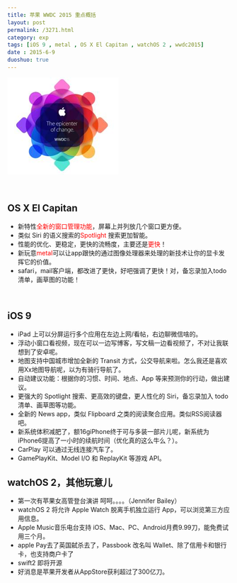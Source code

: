 ```yaml
---
title: 苹果 WWDC 2015 重点概括
layout: post
permalink: /3271.html
category: exp
tags: [iOS 9 , metal , OS X El Capitan , watchOS 2 , wwdc2015]
date : 2015-6-9
duoshuo: true
---
```

[<img class=" size-full wp-image-3272 aligncenter" src="/wp-content/uploads/2015/06/u9052296404151828158fm21gp0.jpg" alt="u=905229640,4151828158&fm=21&gp=0" width="251" height="220" />][1]

&nbsp;

## OS X El Capitan

  * 新特性<span style="color: #ff0000;">全新的窗口管理功能</span>，屏幕上并列放几个窗口更方便。
  * 类似 Siri 的语义搜索的<span style="color: #ff0000;">Spotlight</span> 搜索更加智能。
  * 性能的优化、更稳定，更快的流畅度，主要还是<span style="color: #ff0000;">更快</span>！
  * 新玩意<span style="color: #ff0000;">metal</span>可以让app跟快的通过图像处理器来处理的新技术让你的显卡发挥它的价值。
  * safari，mail客户端，都改进了更快，好吧强调了更快！对，备忘录加入todo清单，画草图的功能！

&nbsp;

## iOS 9

  * iPad 上可以分屏运行多个应用在左边上网/看帖，右边聊微信啥的。
  * 浮动小窗口看视频，现在可以一边写博客，写文稿一边看视频了，不对让我联想到了安卓呢。
  * 地图支持中国城市增加全新的 Transit 方式，公交导航来啦。怎么我还是喜欢用Xx地图导航呢，以为有骑行导航了。
  * 自动建议功能：根据你的习惯、时间、地点、App 等来预测你的行动，做出建议。
  * 更强大的 Spotlight 搜索、更高效的键盘，更人性化的 Siri，备忘录加入 todo 清单、画草图等功能。
  * 全新的 News app，类似 Flipboard 之类的阅读聚合应用。类似RSS阅读器吧。
  * 新系统体积减肥了，额16giPhone终于可与多装一部片儿呢，新系统为iPhone6提高了一小时的续航时间（优化真的这么牛么？）。
  * CarPlay 可以通过无线连接汽车了。
  * GamePlayKit、Model I/O 和 ReplayKit 等游戏 API。

## watchOS 2，其他玩意儿

  * 第一次有苹果女高管登台演讲 呵呵。。。。（Jennifer Bailey）
  * watchOS 2 将允许 Apple Watch 脱离手机独立运行 App，可以浏览第三方应用信息。
  * Apple Music音乐电台支持 iOS、Mac、PC、Android月费9.99刀，能免费试用三个月。
  * apple Pay去了英国弑杀去了，Passbook 改名叫 Wallet、除了信用卡和银行卡，也支持商户卡了
  * swift2 即将开源
  * 好消息是苹果开发者从AppStore获利超过了300亿刀。


 [1]: /wp-content/uploads/2015/06/u9052296404151828158fm21gp0.jpg


